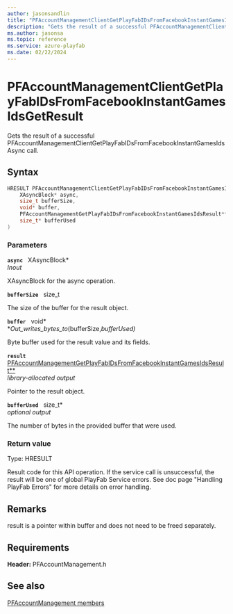 ```yaml
---
author: jasonsandlin
title: "PFAccountManagementClientGetPlayFabIDsFromFacebookInstantGamesIdsGetResult"
description: "Gets the result of a successful PFAccountManagementClientGetPlayFabIDsFromFacebookInstantGamesIdsAsync call."
ms.author: jasonsa
ms.topic: reference
ms.service: azure-playfab
ms.date: 02/22/2024
---
```


# PFAccountManagementClientGetPlayFabIDsFromFacebookInstantGamesIdsGetResult  

Gets the result of a successful PFAccountManagementClientGetPlayFabIDsFromFacebookInstantGamesIdsAsync call.  

## Syntax  
  
```cpp
HRESULT PFAccountManagementClientGetPlayFabIDsFromFacebookInstantGamesIdsGetResult(  
    XAsyncBlock* async,  
    size_t bufferSize,  
    void* buffer,  
    PFAccountManagementGetPlayFabIDsFromFacebookInstantGamesIdsResult** result,  
    size_t* bufferUsed  
)  
```  
  
### Parameters  
  
**`async`** &nbsp; XAsyncBlock*  
*_Inout_*  
  
XAsyncBlock for the async operation.  
  
**`bufferSize`** &nbsp; size_t  
  
The size of the buffer for the result object.  
  
**`buffer`** &nbsp; void*  
*_Out_writes_bytes_to_(bufferSize,*bufferUsed)*  
  
Byte buffer used for the result value and its fields.  
  
**`result`** &nbsp; [PFAccountManagementGetPlayFabIDsFromFacebookInstantGamesIdsResult**](../../pfaccountmanagementtypes/structs/pfaccountmanagementgetplayfabidsfromfacebookinstantgamesidsresult.md)  
*library-allocated output*  
  
Pointer to the result object.  
  
**`bufferUsed`** &nbsp; size_t*  
*optional output*  
  
The number of bytes in the provided buffer that were used.  
  
  
### Return value
Type: HRESULT
  
Result code for this API operation. If the service call is unsuccessful, the result will be one of global PlayFab Service errors. See doc page "Handling PlayFab Errors" for more details on error handling.
  
## Remarks  
  
result is a pointer within buffer and does not need to be freed separately.
  
## Requirements  
  
**Header:** PFAccountManagement.h
  
## See also  
[PFAccountManagement members](../pfaccountmanagement_members.md)  

  
  
